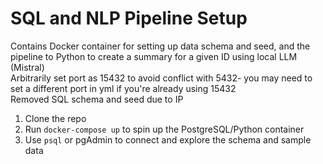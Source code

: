 # SQL and NLP Pipeline Setup
Contains Docker container for setting up data schema and seed, and the pipeline to Python to create a summary for a given ID using local LLM (Mistral)    
Arbitrarily set port as 15432 to avoid conflict with 5432- you may need to set a different port in yml if you're already using 15432  
Removed SQL schema and seed due to IP  


1. Clone the repo  
2. Run `docker-compose up` to spin up the PostgreSQL/Python container 
3. Use `psql` or pgAdmin to connect and explore the schema and sample data
